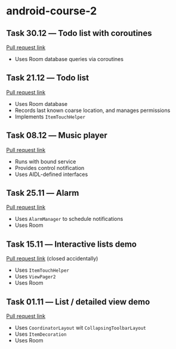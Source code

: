 # android-course-2

## Task 30.12 ― Todo list with coroutines
[Pull request link](https://github.com/Senex-x/android-course-2/pull/17)
* Uses Room database queries via coroutines

## Task 21.12 ― Todo list
[Pull request link](https://github.com/Senex-x/android-course-2/pull/16)
* Uses Room database
* Records last known coarse location, and manages permissions
* Implements `ItemTouchHelper`

## Task 08.12 ― Music player
[Pull request link](https://github.com/Senex-x/android-course-2/pull/15)
* Runs with bound service
* Provides control notification
* Uses AIDL-defined interfaces

## Task 25.11 ― Alarm 
[Pull request link](https://github.com/Senex-x/android-course-2/pull/7)
* Uses `AlarmManager` to schedule notifications
* Uses Room

## Task 15.11 ― Interactive lists demo
[Pull request link](https://github.com/Senex-x/android-course-2/pull/6) (closed accidentally)
* Uses `ItemTouchHelper`
* Uses `ViewPager2`
* Uses Room

## Task 01.11 ― List / detailed view demo
[Pull request link](https://github.com/Senex-x/android-course-2/pull/5)
* Uses `CoordinatorLayout` wit `CollapsingToolbarLayout`
* Uses `ItemDecoration`
* Uses Room
